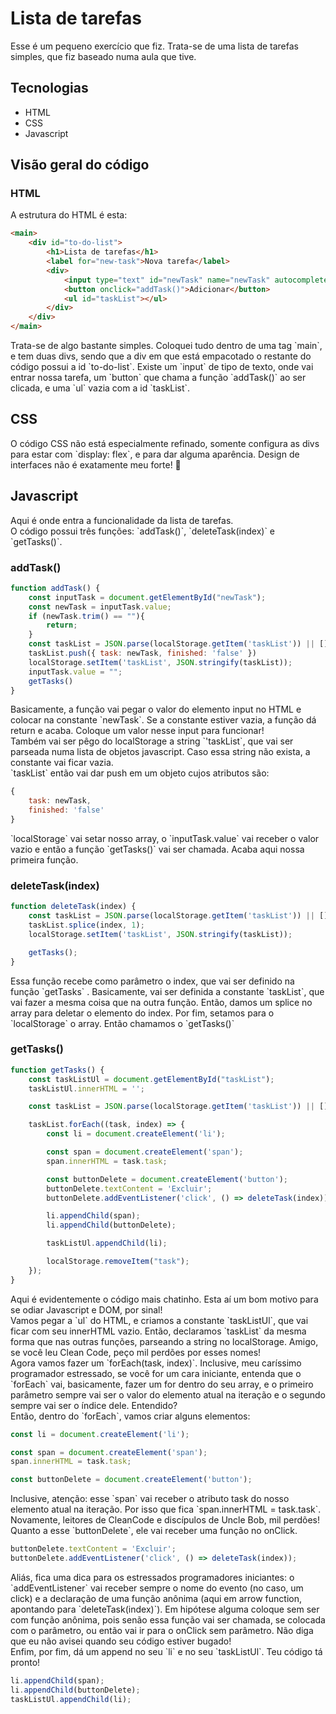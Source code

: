 # Lista de tarefas
Esse é um pequeno exercício que fiz. Trata-se de uma lista de tarefas simples, que fiz baseado numa aula que tive.
## Tecnologias
- HTML
- CSS
- Javascript
## Visão geral do código
### HTML
A estrutura do HTML é esta:
```HTML
<main>
    <div id="to-do-list">
        <h1>Lista de tarefas</h1>
        <label for="new-task">Nova tarefa</label>
        <div>
            <input type="text" id="newTask" name="newTask" autocomplete="off" placeholder="&quot;Passear com o cachorro&quot;">
            <button onclick="addTask()">Adicionar</button>
            <ul id="taskList"></ul>
        </div>
    </div>
</main>
```
Trata-se de algo bastante simples. Coloquei tudo dentro de uma tag \`main\`, e tem duas divs, sendo que a div em que está empacotado o restante do código possui a id \`to-do-list\`. Existe um \`input\` de tipo de texto, onde vai entrar nossa tarefa, um \`button\` que chama a função \`addTask()\` ao ser clicada, e uma \`ul\` vazia com a id \`taskList\`.
## CSS
O código CSS não está especialmente refinado, somente configura as divs para estar com \`display: flex\`, e para dar alguma aparência. Design de interfaces não é exatamente meu forte! 🤣
## Javascript
Aqui é onde entra a funcionalidade da lista de tarefas.  
O código possui três funções: \`addTask()\`, \`deleteTask(index)\` e \`getTasks()\`.
### addTask()
```Javascript
function addTask() {
    const inputTask = document.getElementById("newTask");
    const newTask = inputTask.value;
    if (newTask.trim() == ""){
        return;
    }
    const taskList = JSON.parse(localStorage.getItem('taskList')) || [];
    taskList.push({ task: newTask, finished: 'false' })
    localStorage.setItem('taskList', JSON.stringify(taskList));
    inputTask.value = "";
    getTasks()    
}
```
Basicamente, a função vai pegar o valor do elemento input no HTML e colocar na constante \`newTask\`. Se a constante estiver vazia, a função dá return e acaba. Coloque um valor nesse input para funcionar!  
Também vai ser pêgo do localStorage a string \`'taskList\`, que vai ser parseada numa lista de objetos javascript. Caso essa string não exista, a constante vai ficar vazia.  
\`taskList\` então vai dar push em um objeto cujos atributos são:
```Javascript
{
    task: newTask, 
    finished: 'false'
}
```
\`localStorage\` vai setar nosso array, o \`inputTask.value\` vai receber o valor vazio e então a função \`getTasks()\` vai ser chamada. Acaba aqui nossa primeira função.
### deleteTask(index)
```Javascript
function deleteTask(index) {
    const taskList = JSON.parse(localStorage.getItem('taskList')) || [];
    taskList.splice(index, 1);
    localStorage.setItem('taskList', JSON.stringify(taskList));

    getTasks();
}
```
Essa função recebe como parâmetro o index, que vai ser definido na função \`getTasks\` . Basicamente, vai ser definida a constante \`taskList\`, que vai fazer a mesma coisa que na outra função. Então, damos um splice no array para deletar o elemento do index. Por fim, setamos para o \`localStorage\` o array. Então chamamos o \`getTasks()\`
### getTasks()
```Javascript
function getTasks() {
    const taskListUl = document.getElementById("taskList");
    taskListUl.innerHTML = '';

    const taskList = JSON.parse(localStorage.getItem('taskList')) || [];

    taskList.forEach((task, index) => {
        const li = document.createElement('li');

        const span = document.createElement('span');
        span.innerHTML = task.task;

        const buttonDelete = document.createElement('button');
        buttonDelete.textContent = 'Excluir';
        buttonDelete.addEventListener('click', () => deleteTask(index));

        li.appendChild(span);
        li.appendChild(buttonDelete);

        taskListUl.appendChild(li);

        localStorage.removeItem("task");
    });
}
```
Aqui é evidentemente o código mais chatinho. Esta aí um bom motivo para se odiar Javascript e DOM, por sinal!  
Vamos pegar a \`ul\` do HTML, e criamos a constante \`taskListUl\`, que vai ficar com seu innerHTML vazio. Então, declaramos \`taskList\` da mesma forma que nas outras funções, parseando a string no localStorage. Amigo, se você leu Clean Code, peço mil perdões por esses nomes!  
Agora vamos fazer um \`forEach(task, index)\`. Inclusive, meu caríssimo programador estressado, se você for um cara iniciante, entenda que o \`forEach\` vai, basicamente, fazer um for dentro do seu array, e o primeiro parâmetro sempre vai ser o valor do elemento atual na iteração e o segundo sempre vai ser o índice dele. Entendido?  
Então, dentro do \`forEach\`, vamos criar alguns elementos:
```Javascript
const li = document.createElement('li');

const span = document.createElement('span');
span.innerHTML = task.task;

const buttonDelete = document.createElement('button');
```
Inclusive, atenção: esse \`span\` vai receber o atributo task do nosso elemento atual na iteração. Por isso que fica \`span.innerHTML = task.task\`. Novamente, leitores de CleanCode e discípulos de Uncle Bob, mil perdões!  
Quanto a esse \`buttonDelete\`, ele vai receber uma função no onClick.
```Javascript
buttonDelete.textContent = 'Excluir';
buttonDelete.addEventListener('click', () => deleteTask(index));
```
Aliás, fica uma dica para os estressados programadores iniciantes: o \`addEventListener\` vai receber sempre o nome do evento (no caso, um click) e a declaração de uma função anônima (aqui em arrow function, apontando para \`deleteTask(index)\`). Em hipótese alguma coloque sem ser com função anônima, pois senão essa função vai ser chamada, se colocada com o parâmetro, ou então vai ir para o onClick sem parâmetro. Não diga que eu não avisei quando seu código estiver bugado!  
Enfim, por fim, dá um append no seu \`li\` e no seu \`taskListUl\`. Teu código tá pronto!
```Javascript
li.appendChild(span);
li.appendChild(buttonDelete);
taskListUl.appendChild(li);
```